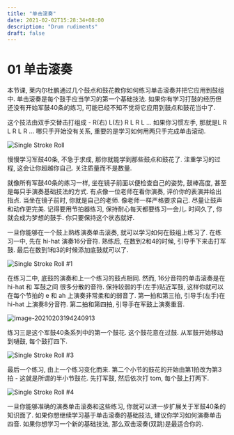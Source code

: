 ```yaml
---
title: "单击滚奏"
date: 2021-02-02T15:28:34+08:00
description: "Drum rudiments"
draft: false
---
```


# 01 单击滚奏

本节课, 莱内尔杜鹏通过几个鼓点和鼓花教你如何练习单击滚奏并把它应用到鼓组中. 单击滚奏是每个鼓手应当学习的第一个基础技法. 如果你有学习打鼓的经历但还没有开始军鼓40条的练习, 可能已经不知不觉将它应用到鼓点和鼓花当中了.

这个技法由双手交替击打组成 - R(右) L(左) R L R L ... 如果你习惯左手, 那就是L R L R L R ... 哪只手开始没有关系,  重要的是学习如何用两只手完成单击滚动.

![Single Stroke Roll](https://i.loli.net/2021/02/02/e6HinDJERkhIm4q.gif)

慢慢学习军鼓40条, 不急于求成, 那你就能学到那些鼓点和鼓花了. 注重学习的过程, 这会让你超越你自己. 关注质量而不是数量.

就像所有军鼓40条的练习一样, 坐在镜子前面以便检查自己的姿势, 鼓棒高度, 甚至是每只手演奏基础技法的方式. 有点像一位老师在看你演奏, 评价你的表演并给出指点.  当坐在镜子前时, 你就是自己的老师. 像老师一样严格要求自己. 尽量让鼓声和动作更完美. 记得要用节拍器练习, 保持耐心每天都要练习一会儿. 时间久了, 你就会成为梦想的鼓手. 你只要保持这个状态就好.

一旦你能够在一个鼓上熟练演奏单击滚奏, 就可以学习如何在鼓组上练习了. 在练习一中, 先在 hi-hat 演奏16分音符. 熟练后, 在数到2和4的时候, 引导手下来击打军鼓. 最后在数到1和3的时候添加底鼓就可以了.

![Single Stroke Roll #1](https://i.loli.net/2021/02/02/TVWOtHJcMQxgfI6.gif)

在练习二中, 底鼓的演奏和上一个练习的鼓点相同. 然而, 16分音符的单击滚奏是在 hi-hat 和 军鼓之间 很多分散的音符. 保持较弱的手(左手)贴近军鼓, 这样你就可以在每个节拍的 e 和 ah 上演奏非常柔和的弱音了. 第一拍和第三拍, 引导手(左手)在 hi-hat 上演奏8分音符. 第二拍和第四拍, 引导手在军鼓上演奏重音.

![image-20210203194240913](https://i.loli.net/2021/02/03/UrXJM3szLtvZif1.png)

练习三是这个军鼓40条系列中的第一个鼓花. 这个鼓花意在过鼓. 从军鼓开始移动到嗵鼓, 每个鼓打四下.

![Single Stroke Roll #3](https://i.loli.net/2021/02/02/bXvyMxAcBjN8eDR.gif)

最后一个练习, 由上一个练习变化而来. 第二个小节的鼓花的开始由第1拍改为第3拍 - 这就是所谓的半小节鼓花. 先打军鼓, 然后依次打 tom, 每个鼓上打两下.

![Single Stroke Roll #4](https://i.loli.net/2021/02/02/CjBaDeuKpYLN6If.gif)

一旦你能够准确的演奏单击滚奏和这些练习, 你就可以进一步扩展关于军鼓40条的知识面了. 如果你想继续学习基于单击滚奏的基础技法, 建议你学习如何演奏单击四音. 如果你想学习一个新的基础技法, 那么双击滚奏(双跳)是最适合你的.

